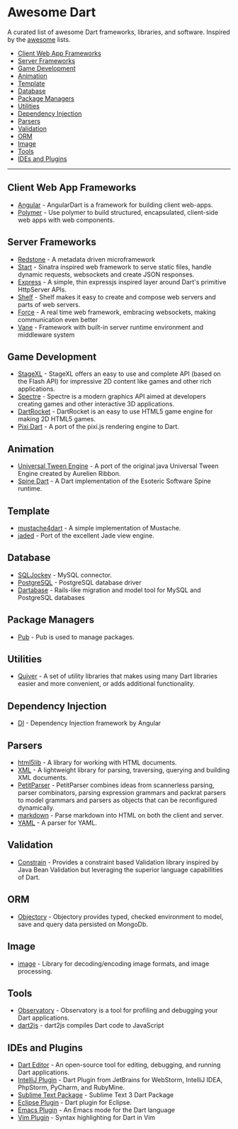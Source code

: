 Awesome Dart
============

A curated list of awesome Dart frameworks, libraries, and software. Inspired by the [awesome](https://github.com/sindresorhus/awesome) lists.

* [Client Web App Frameworks](#client-web-app-frameworks)
* [Server Frameworks](#server-frameworks)
* [Game Development](#game-development)
* [Animation](#animation)
* [Template](#template)
* [Database](#database)
* [Package Managers](#package-managers)
* [Utilities](#utilities)
* [Dependency Injection](#dependency-injection)
* [Parsers](#parsers)
* [Validation](#validation)
* [ORM](#orm)
* [Image](#image)
* [Tools](#tools)
* [IDEs and Plugins](#ides-and-plugins)
 
----

## Client Web App Frameworks

* [Angular](https://angulardart.org/) - AngularDart is a framework for building client web-apps.
* [Polymer](https://www.dartlang.org/polymer/) - Use polymer to build structured, encapsulated, client-side web apps with web components.

## Server Frameworks

* [Redstone](https://github.com/luizmineo/redstone.dart) - A metadata driven microframework
* [Start](https://github.com/lvivski/start) - Sinatra inspired web framework to serve static files, handle dynamic requests, websockets and create JSON responses.
* [Express](https://github.com/dartist/express) - A simple, thin expressjs inspired layer around Dart's primitive HttpServer APIs.
* [Shelf](https://pub.dartlang.org/packages/shelf) - Shelf makes it easy to create and compose web servers and parts of web servers.
* [Force](https://github.com/ForceUniverse/dart-force) - A real time web framework, embracing websockets, making communication even better
* [Vane](https://github.com/dartvoid/vane) - Framework with built-in server runtime environment and middleware system

## Game Development

* [StageXL](http://www.stagexl.org/) - StageXL offers an easy to use and complete API (based on the Flash API) for impressive 2D content like games and other rich applications.
* [Spectre](https://github.com/johnmccutchan/spectre) - Spectre is a modern graphics API aimed at developers creating games and other interactive 3D applications.
* [DartRocket](https://github.com/StrykerKKD/dartrocket) - DartRocket is an easy to use HTML5 game engine for making 2D HTML5 games.
* [Pixi Dart](https://github.com/FedeOmoto/pixi) - A port of the pixi.js rendering engine to Dart.

## Animation

* [Universal Tween Engine](https://github.com/xaguzman/tween-engine-dart) - A port of the original java Universal Tween Engine created by Aurelien Ribbon.
* [Spine Dart](https://github.com/FedeOmoto/spine) - A Dart implementation of the Esoteric Software Spine runtime.

## Template

* [mustache4dart](https://github.com/valotas/mustache4dart) - A simple implementation of Mustache.
* [jaded](https://github.com/dartist/jaded) - Port of the excellent Jade view engine.

## Database

* [SQLJockey](https://github.com/jamesots/sqljocky) - MySQL connector.
* [PostgreSQL](https://github.com/xxgreg/postgresql) - PostgreSQL database driver
* [Dartabase](https://github.com/HannesRammer/Dartabase) - Rails-like migration and model tool for MySQL and PostgreSQL databases
 
## Package Managers

* [Pub](https://pub.dartlang.org/) - Pub is used to manage packages.

## Utilities

* [Quiver](https://github.com/google/quiver-dart) - A set of utility libraries that makes using many Dart libraries easier and more convenient, or adds additional functionality.

## Dependency Injection

* [DI](https://github.com/angular/di.dart) - Dependency Injection framework by Angular

## Parsers

* [html5lib](http://pub.dartlang.org/packages/html5lib) - A library for working with HTML documents.
* [XML](http://pub.dartlang.org/packages/xml) - A lightweight library for parsing, traversing, querying and building XML documents.
* [PetitParser](https://github.com/renggli/dart-petitparser) - PetitParser combines ideas from scannerless parsing, parser combinators, parsing expression grammars and packrat parsers to model grammars and parsers as objects that can be reconfigured dynamically.
* [markdown](https://github.com/dpeek/dart-markdown) - Parse markdown into HTML on both the client and server.
* [YAML](https://pub.dartlang.org/packages/yaml) - A parser for YAML.

## Validation

* [Constrain](http://pub.dartlang.org/packages/constrain) - Provides a constraint based Validation library inspired by Java Bean Validation but leveraging the superior language capabilities of Dart.

## ORM

* [Objectory](https://github.com/vadimtsushko/objectory) - Objectory provides typed, checked environment to model, save and query data persisted on MongoDb.

## Image

* [image](https://github.com/brendan-duncan/image) - Library for decoding/encoding image formats, and image processing.

## Tools

* [Observatory](https://www.dartlang.org/tools/observatory/) - Observatory is a tool for profiling and debugging your Dart applications.
* [dart2js](https://www.dartlang.org/tools/dart2js/) - dart2js compiles Dart code to JavaScript

## IDEs and Plugins

* [Dart Editor](https://www.dartlang.org/tools/editor/) - An open-source tool for editing, debugging, and running Dart applications. 
* [IntelliJ Plugin](https://www.dartlang.org/tools/webstorm/) - Dart Plugin from JetBrains for WebStorm, IntelliJ IDEA, PhpStorm, PyCharm, and RubyMine.
* [Sublime Text Package](https://github.com/dart-lang/dart-sublime-bundle) - Sublime Text 3 Dart Package
* [Eclipse Plugin](https://www.dartlang.org/tools/eclipse-plugin/) - Dart plugin for Eclipse.
* [Emacs Plugin](https://github.com/nex3/dart-mode) - An Emacs mode for the Dart language
* [Vim Plugin](https://github.com/dart-lang/dart-vim-plugin) - Syntax highlighting for Dart in Vim
